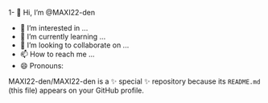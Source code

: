 1- 👋 Hi, I’m @MAXI22-den
- 👀 I’m interested in ...
- 🌱 I’m currently learning ...
- 💞️ I’m looking to collaborate on ...
- 📫 How to reach me ...
- 😄 Pronouns: 



MAXI22-den/MAXI22-den is a ✨ special ✨ repository because its `README.md` (this file) appears on your GitHub profile.

